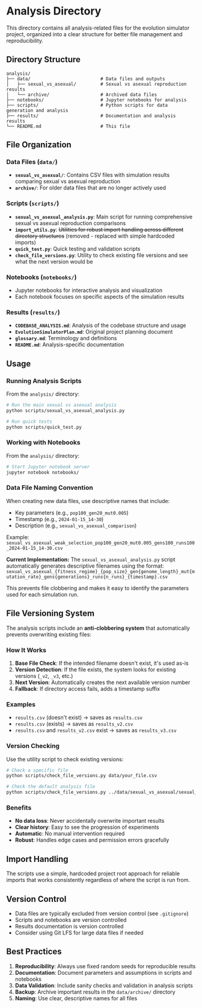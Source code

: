 # Analysis Directory

This directory contains all analysis-related files for the evolution simulator project, organized into a clear structure for better file management and reproducibility.

## Directory Structure

```
analysis/
├── data/                          # Data files and outputs
│   ├── sexual_vs_asexual/         # Sexual vs asexual reproduction results
│   └── archive/                   # Archived data files
├── notebooks/                     # Jupyter notebooks for analysis
├── scripts/                       # Python scripts for data generation and analysis
├── results/                       # Documentation and analysis results
└── README.md                      # This file
```

## File Organization

### Data Files (`data/`)
- **`sexual_vs_asexual/`**: Contains CSV files with simulation results comparing sexual vs asexual reproduction
- **`archive/`**: For older data files that are no longer actively used

### Scripts (`scripts/`)
- **`sexual_vs_asexual_analysis.py`**: Main script for running comprehensive sexual vs asexual reproduction comparisons
- **`import_utils.py`**: ~~Utilities for robust import handling across different directory structures~~ (removed - replaced with simple hardcoded imports)
- **`quick_test.py`**: Quick testing and validation scripts
- **`check_file_versions.py`**: Utility to check existing file versions and see what the next version would be

### Notebooks (`notebooks/`)
- Jupyter notebooks for interactive analysis and visualization
- Each notebook focuses on specific aspects of the simulation results

### Results (`results/`)
- **`CODEBASE_ANALYSIS.md`**: Analysis of the codebase structure and usage
- **`EvolutionSimulatorPlan.md`**: Original project planning document
- **`glossary.md`**: Terminology and definitions
- **`README.md`**: Analysis-specific documentation

## Usage

### Running Analysis Scripts
From the `analysis/` directory:
```bash
# Run the main sexual vs asexual analysis
python scripts/sexual_vs_asexual_analysis.py

# Run quick tests
python scripts/quick_test.py
```

### Working with Notebooks
From the `analysis/` directory:
```bash
# Start Jupyter notebook server
jupyter notebook notebooks/
```

### Data File Naming Convention
When creating new data files, use descriptive names that include:
- Key parameters (e.g., `pop100_gen20_mut0.005`)
- Timestamp (e.g., `2024-01-15_14-30`)
- Description (e.g., `sexual_vs_asexual_comparison`)

Example: `sexual_vs_asexual_weak_selection_pop100_gen20_mut0.005_gens100_runs100_2024-01-15_14-30.csv`

**Current Implementation:**
The `sexual_vs_asexual_analysis.py` script automatically generates descriptive filenames using the format:
`sexual_vs_asexual_{fitness_regime}_{pop_size}_gen{genome_length}_mut{mutation_rate}_gens{generations}_runs{n_runs}_{timestamp}.csv`

This prevents file clobbering and makes it easy to identify the parameters used for each simulation run.

## File Versioning System

The analysis scripts include an **anti-clobbering system** that automatically prevents overwriting existing files:

### How It Works
1. **Base File Check**: If the intended filename doesn't exist, it's used as-is
2. **Version Detection**: If the file exists, the system looks for existing versions (`_v2`, `_v3`, etc.)
3. **Next Version**: Automatically creates the next available version number
4. **Fallback**: If directory access fails, adds a timestamp suffix

### Examples
- `results.csv` (doesn't exist) → saves as `results.csv`
- `results.csv` (exists) → saves as `results_v2.csv`
- `results.csv` and `results_v2.csv` exist → saves as `results_v3.csv`

### Version Checking
Use the utility script to check existing versions:
```bash
# Check a specific file
python scripts/check_file_versions.py data/your_file.csv

# Check the default analysis file
python scripts/check_file_versions.py ../data/sexual_vs_asexual/sexual_vs_asexual_results.csv
```

### Benefits
- **No data loss**: Never accidentally overwrite important results
- **Clear history**: Easy to see the progression of experiments
- **Automatic**: No manual intervention required
- **Robust**: Handles edge cases and permission errors gracefully

## Import Handling

The scripts use a simple, hardcoded project root approach for reliable imports that works consistently regardless of where the script is run from.

## Version Control

- Data files are typically excluded from version control (see `.gitignore`)
- Scripts and notebooks are version controlled
- Results documentation is version controlled
- Consider using Git LFS for large data files if needed

## Best Practices

1. **Reproducibility**: Always use fixed random seeds for reproducible results
2. **Documentation**: Document parameters and assumptions in scripts and notebooks
3. **Data Validation**: Include sanity checks and validation in analysis scripts
4. **Backup**: Archive important results in the `data/archive/` directory
5. **Naming**: Use clear, descriptive names for all files 